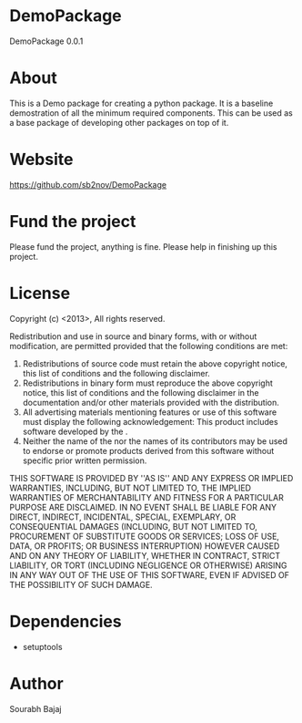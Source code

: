 DemoPackage
====

DemoPackage 0.0.1

About
====

This is a Demo package for creating a python package. It is a baseline demostration of all the minimum required components. This can be used as a base package of developing other packages on top of it.

Website
====

https://github.com/sb2nov/DemoPackage

Fund the project
================

Please fund the project, anything is fine. Please help in finishing up this project. 


License
=====

Copyright (c) <2013>, <Sourabh Bajaj>
All rights reserved.

Redistribution and use in source and binary forms, with or without
modification, are permitted provided that the following conditions are met:
1. Redistributions of source code must retain the above copyright
   notice, this list of conditions and the following disclaimer.
2. Redistributions in binary form must reproduce the above copyright
   notice, this list of conditions and the following disclaimer in the
   documentation and/or other materials provided with the distribution.
3. All advertising materials mentioning features or use of this software
   must display the following acknowledgement:
   This product includes software developed by the <Sourabh Bajaj>.
4. Neither the name of the <Sourabh Bajaj> nor the
   names of its contributors may be used to endorse or promote products
   derived from this software without specific prior written permission.

THIS SOFTWARE IS PROVIDED BY <Sourabh Bajaj> ''AS IS'' AND ANY
EXPRESS OR IMPLIED WARRANTIES, INCLUDING, BUT NOT LIMITED TO, THE IMPLIED
WARRANTIES OF MERCHANTABILITY AND FITNESS FOR A PARTICULAR PURPOSE ARE
DISCLAIMED. IN NO EVENT SHALL <COPYRIGHT HOLDER> BE LIABLE FOR ANY
DIRECT, INDIRECT, INCIDENTAL, SPECIAL, EXEMPLARY, OR CONSEQUENTIAL DAMAGES
(INCLUDING, BUT NOT LIMITED TO, PROCUREMENT OF SUBSTITUTE GOODS OR SERVICES;
LOSS OF USE, DATA, OR PROFITS; OR BUSINESS INTERRUPTION) HOWEVER CAUSED AND
ON ANY THEORY OF LIABILITY, WHETHER IN CONTRACT, STRICT LIABILITY, OR TORT
(INCLUDING NEGLIGENCE OR OTHERWISE) ARISING IN ANY WAY OUT OF THE USE OF THIS
SOFTWARE, EVEN IF ADVISED OF THE POSSIBILITY OF SUCH DAMAGE.

Dependencies
====

* setuptools

Author
====

Sourabh Bajaj
